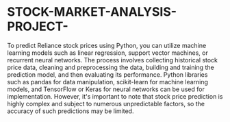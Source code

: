 # STOCK-MARKET-ANALYSIS-PROJECT-

 To predict Reliance stock prices using Python, you can utilize machine learning models such as linear regression, support vector machines, or recurrent neural networks. The process involves collecting historical stock price data, cleaning and preprocessing the data, building and training the prediction model, and then evaluating its performance. Python libraries such as pandas for data manipulation, scikit-learn for machine learning models, and TensorFlow or Keras for neural networks can be used for implementation. However, it's important to note that stock price prediction is highly complex and subject to numerous unpredictable factors, so the accuracy of such predictions may be limited.
